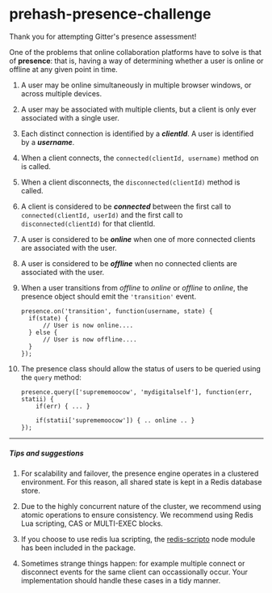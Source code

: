 prehash-presence-challenge
==========================

Thank you for attempting Gitter's presence assessment!

One of the problems that online collaboration platforms have to solve is that of **presence**: that is, having a way of determining whether a user is online or offline at any given point in time.

1. A user may be online simultaneously in multiple browser windows, or across multiple devices. 

2. A user may be associated with multiple clients, but a client is only ever associated with a single user. 

3. Each distinct connection is identified by a __*clientId*__. A user is identified by a __*username*__.

4. When a client connects, the `connected(clientId, username)` method on is called.

5. When a client disconnects, the `disconnected(clientId)` method is called.

6. A client is considered to be __*connected*__ between the first call to `connected(clientId, userId)` and the first call to `disconnected(clientId)` for that clientId.

7. A user is considered to be __*online*__ when one of more connected clients are associated with the user. 

8. A user is considered to be __*offline*__ when no connected clients are associated with the user.
 
9. When a user transitions from *offline* to *online* or *offline* to *online*, the presence object should emit the `'transition'` event.
	
	```
	presence.on('transition', function(username, state) {
	  if(state) {
		  // User is now online....
	  } else {
		  // User is now offline....
	  }
	});
	```
	
10. The presence class should allow the status of users to be queried using the `query` method:

	```
	presence.query(['suprememoocow', 'mydigitalself'], function(err, statii) {
		if(err) { ... }
		
		if(statii['suprememoocow']) { .. online .. } 
	});
	```

--------------------------

##### Tips and suggestions

1. For scalability and failover, the presence engine operates in a clustered environment. For this reason, all shared state is kept in a Redis database store. 

2. Due to the highly concurrent nature of the cluster, we recommend using atomic operations to ensure consistency. We recommend using Redis Lua scripting, CAS or MULTI-EXEC blocks.

3. If you choose to use redis lua scripting, the [redis-scripto](https://www.npmjs.org/package/redis-scripto) node module has been included in the package.

4. Sometimes strange things happen: for example multiple connect or disconnect events for the same client can occassionally occur. Your implementation should handle these cases in a tidy manner.